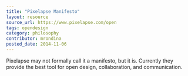```yaml
---
title: "Pixelapse Manifesto"
layout: resource
source_url: https://www.pixelapse.com/open
tags: opendesign
category: philosophy
contributor: mrondina
posted_date: 2014-11-06
---
```

Pixelapse may not formally call it a manifesto, but it is. Currently they provide the best tool for open design, collaboration, and communication.
